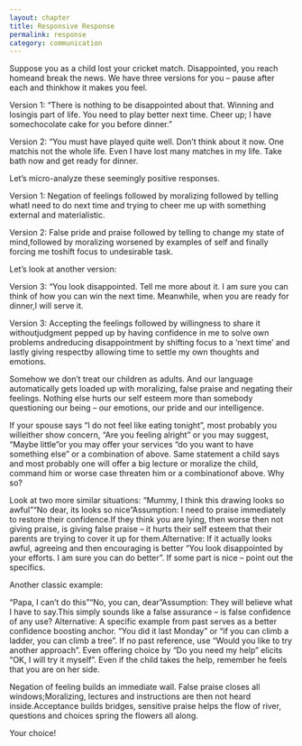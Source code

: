 ```yaml
---
layout: chapter
title: Responsive Response
permalink: response
category: communication
---
```


Suppose you as a child lost your cricket match. Disappointed, you reach homeand break the news. We have three versions for you – pause after each and thinkhow it makes you feel.

Version 1: “There is nothing to be disappointed about that. Winning and losingis part of life. You need to play better next time. Cheer up; I have somechocolate cake for you before dinner.”

Version 2: “You must have played quite well. Don’t think about it now. One matchis not the whole life. Even I have lost many matches in my life. Take bath now and get ready for dinner.

Let’s micro-analyze these seemingly positive responses.

Version 1: Negation of feelings followed by moralizing followed by telling whatI need to do next time and trying to cheer me up with something external and materialistic.

Version 2: False pride and praise followed by telling to change my state of mind,followed by moralizing worsened by examples of self and finally forcing me toshift focus to undesirable task.

Let’s look at another version:

Version 3: “You look disappointed. Tell me more about it. I am sure you can think of how you can win the next time. Meanwhile, when you are ready for dinner,I will serve it.

Version 3: Accepting the feelings followed by willingness to share it withoutjudgment pepped up by having confidence in me to solve own problems andreducing disappointment by shifting focus to a ‘next time’ and lastly giving respectby allowing time to settle my own thoughts and emotions.

Somehow we don’t treat our children as adults. And our language automatically gets loaded up with moralizing, false praise and negating their feelings. Nothing else hurts our self esteem more than somebody questioning our being – our emotions, our pride and our intelligence.

If your spouse says “I do not feel like eating tonight”, most probably you willeither show concern, “Are you feeling alright” or you may suggest, “Maybe little”or you may offer your services “do you want to have something else” or a combination of above.
Same statement a child says and most probably one will offer a big lecture or moralize the child, command him or worse case threaten him or a combinationof above. Why so?

Look at two more similar situations:
“Mummy, I think this drawing looks so awful”“No dear, its looks so nice”Assumption: I need to praise immediately to restore their confidence.If they think you are lying, then worse then not giving praise, is giving false praise – it hurts their self esteem that their parents are trying to cover it up for them.Alternative: If it actually looks awful, agreeing and then encouraging is better “You look disappointed by your efforts. I am sure you can do better”. If some part is nice – point out the specifics.

Another classic example:

“Papa, I can’t do this”“No, you can, dear”Assumption: They will believe what I have to say.This simply sounds like a false assurance – is false confidence of any use? Alternative: A specific example from past serves as a better confidence boosting anchor. “You did it last Monday” or “if you can climb a ladder, you can climb a tree”. If no past reference, use “Would you like to try another approach”. Even offering choice by “Do you need my help” elicits “OK, I will try it myself”. Even if the child takes the help, remember he feels that you are on her side.

Negation of feeling builds an immediate wall. False praise closes all windows;Moralizing, lectures and instructions are then not heard inside.Acceptance builds bridges, sensitive praise helps the flow of river, questions and choices spring the flowers all along.

Your choice!